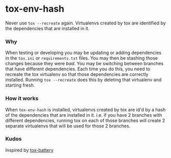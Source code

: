 # tox-env-hash

Never use `tox --recreate` again. Virtualenvs created by tox are identified by
the dependencies that are installed in it.

### Why
When testing or developing you may be updating or adding dependencies in the
`tox.ini` or `requirements.txt` files. You may then be stashing those changes
because they were _bad_. You may be switching between branches that have
different dependencies. Each time you do this, you need to recreate the tox
virtualenv so that those dependencies are correctly installed. Running `tox
--recreate` does this by deleting that virtualenv and starting fresh.

### How it works
When `tox-env-hash` is installed, virtualenvs created by tox are id'd by a hash
of the dependencies that are installed in it. i.e. if you have 2 branches with
different dependencies, running tox on each of those branches will create 2
separate virtualenvs that will be used for those 2 branches.


### Kudos
Inspired by [tox-battery](https://github.com/signalpillar/tox-battery)
